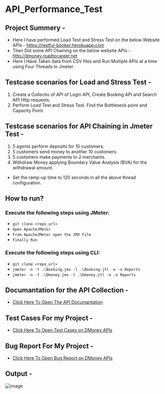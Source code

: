 # API_Performance_Test

## Project Summery -
  - Here I have performed Load Test and Stress Test on the below Website APIs -
  https://restful-booker.herokuapp.com
  - Then Did some API Chaining on the below website APIs -
  http://dmoney.roadtocareer.net
  - Here I Have Taken data from CSV files and Run Multiple APIs at a time using Four Threads in Jmeter.
  

## Testcase scenarios for Load and Stress Test -
1. Create a Collectio of API of Login API, Create Booking API and Search API Http requests.
2. Perform Load Test and Stress Test. Find the Bottleneck point and Capacity Point.

## Testcase scenarios for API Chaining in Jmeter Test -
1. 5 agents perform deposits for 10 customers.
2. 5 customers send money to another 10 customers.
3. 5 customers make payments to 2 merchants.
4. Withdraw Money applying Boundary Value Analysis (BVA) for the withdrawal amount.
- Set the ramp-up time to 120 seconds in all the above thread configuration.


## How to run?
### Execute the following steps using JMeter:
- ``` git clone <repo_url> ```
- ``` Open ApacheJMeter ```
- ``` From ApacheJMeter open the JMX File ```
- ``` Finally Run ```

### Execute the following steps using CLI:
- ``` git clone <repo_url> ```
- ``` jmeter -n -t .\Booking.jmx -l .\Booking.jtl -e -o Reports ```
- ``` jmeter -n -t .\Dmoney.jmx -l .\Dmoney.jtl -e -o Reports ```


## Documantation for the API Collection -
 - [Click Here To Open The API Documantation](https://documenter.getpostman.com/view/28923318/2sAXjPzpTm)

## Test Cases For my Project -
 - [Click Here To Open Test Cases on DMoney APIs](https://docs.google.com/spreadsheets/d/1cGM0UKiFCwRpFosZIlTMw2fyO6W5wkxe9fyeQ3fpKGc/edit?usp=sharing)

## Bug Report For My Project -
 -  [Click Here To Open Bug Report on DMoney APIs](https://docs.google.com/spreadsheets/d/1BEXQOKZuqPUv1CBNdCexjiaCzT8x1fdp_vZvv9qI-18/edit?usp=sharing)
## Output -
![image](https://github.com/user-attachments/assets/946b8a4c-0ece-4b71-85fd-6bf1097ceffb)

